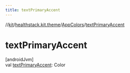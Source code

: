 ```yaml
---
title: textPrimaryAccent
---
```

//[kit](../../../index.html)/[healthstack.kit.theme](../index.html)/[AppColors](index.html)/[textPrimaryAccent](text-primary-accent.html)



# textPrimaryAccent



[androidJvm]\
val [textPrimaryAccent](text-primary-accent.html): Color





